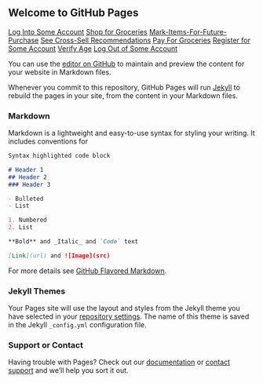 ## Welcome to GitHub Pages

[Log Into Some Account](Log-Into-Some-Account.html)
[Shop for Groceries](Shop-for-Groceries.html)
[Mark-Items-For-Future-Purchase](Mark-Items-For-Future-Purchase.html)
[See Cross-Sell Recommendations](See-Cross-Sell-Recommendations.html)
[Pay For Groceries](Pay-For-Groceries.html)
[Register for Some Account](Register-for-Some-Account.html)
[Verify Age](Verify-Age.html)
[Log Out of Some Account](Log-Out-Of-Some-Account.html)

You can use the [editor on GitHub](https://github.com/a94z24/Grocery/edit/gh-pages/index.md) to maintain and preview the content for your website in Markdown files.

Whenever you commit to this repository, GitHub Pages will run [Jekyll](https://jekyllrb.com/) to rebuild the pages in your site, from the content in your Markdown files.

### Markdown

Markdown is a lightweight and easy-to-use syntax for styling your writing. It includes conventions for

```markdown
Syntax highlighted code block

# Header 1
## Header 2
### Header 3

- Bulleted
- List

1. Numbered
2. List

**Bold** and _Italic_ and `Code` text

[Link](url) and ![Image](src)
```

For more details see [GitHub Flavored Markdown](https://guides.github.com/features/mastering-markdown/).

### Jekyll Themes

Your Pages site will use the layout and styles from the Jekyll theme you have selected in your [repository settings](https://github.com/a94z24/Grocery/settings). The name of this theme is saved in the Jekyll `_config.yml` configuration file.

### Support or Contact

Having trouble with Pages? Check out our [documentation](https://docs.github.com/categories/github-pages-basics/) or [contact support](https://support.github.com/contact) and we’ll help you sort it out.
